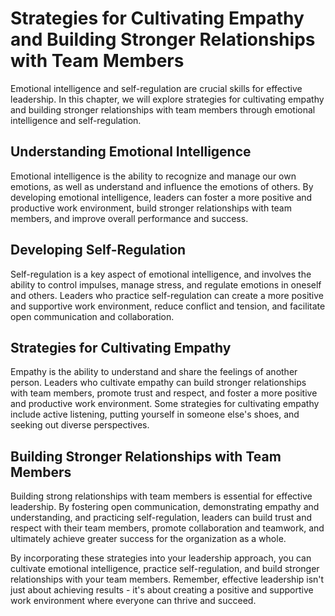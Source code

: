# Strategies for Cultivating Empathy and Building Stronger Relationships with Team Members

Emotional intelligence and self-regulation are crucial skills for effective leadership. In this chapter, we will explore strategies for cultivating empathy and building stronger relationships with team members through emotional intelligence and self-regulation.

Understanding Emotional Intelligence
------------------------------------

Emotional intelligence is the ability to recognize and manage our own emotions, as well as understand and influence the emotions of others. By developing emotional intelligence, leaders can foster a more positive and productive work environment, build stronger relationships with team members, and improve overall performance and success.

Developing Self-Regulation
--------------------------

Self-regulation is a key aspect of emotional intelligence, and involves the ability to control impulses, manage stress, and regulate emotions in oneself and others. Leaders who practice self-regulation can create a more positive and supportive work environment, reduce conflict and tension, and facilitate open communication and collaboration.

Strategies for Cultivating Empathy
----------------------------------

Empathy is the ability to understand and share the feelings of another person. Leaders who cultivate empathy can build stronger relationships with team members, promote trust and respect, and foster a more positive and productive work environment. Some strategies for cultivating empathy include active listening, putting yourself in someone else's shoes, and seeking out diverse perspectives.

Building Stronger Relationships with Team Members
-------------------------------------------------

Building strong relationships with team members is essential for effective leadership. By fostering open communication, demonstrating empathy and understanding, and practicing self-regulation, leaders can build trust and respect with their team members, promote collaboration and teamwork, and ultimately achieve greater success for the organization as a whole.

By incorporating these strategies into your leadership approach, you can cultivate emotional intelligence, practice self-regulation, and build stronger relationships with your team members. Remember, effective leadership isn't just about achieving results - it's about creating a positive and supportive work environment where everyone can thrive and succeed.



